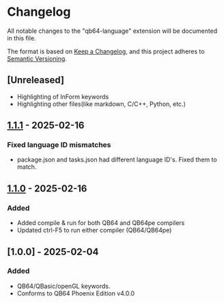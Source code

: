 # Changelog

All notable changes to the "qb64-language" extension will be documented in this file.

The format is based on [Keep a Changelog](https://keepachangelog.com/en/1.1.0/),
and this project adheres to [Semantic Versioning](https://semver.org/spec/v2.0.0.html).

## [Unreleased]

- Highlighting of InForm keywords
- Highlighting other files(like markdown, C/C++, Python, etc.)


## [1.1.1] - 2025-02-16

### Fixed language ID mismatches
  - package.json and tasks.json had different language ID's. Fixed them to match.


## [1.1.0] - 2025-02-16 

### Added
  - Added compile & run for both QB64 and QB64pe compilers
  - Updated ctrl-F5 to run either compiler (QB64/QB64pe)

## [1.0.0] - 2025-02-04

### Added
- QB64/QBasic/openGL keywords.
- Conforms to QB64 Phoenix Edition v4.0.0



[1.1.1]: https://github.com/GeorgeMcGinn/QB64-QB64pe-VSCode-Extension/pull/3#issue-2855754996
[1.1.0]: https://github.com/GeorgeMcGinn/QB64-QB64pe-VSCode-Extension/pull/2#issue-2855621972